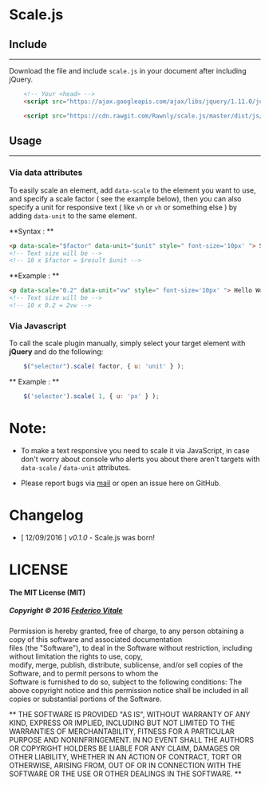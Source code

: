 # Scale.js
## Include
-----
Download the file and include `scale.js` in your document after including jQuery.
```html
	<!-- Your <head> -->
	<script src="https://ajax.googleapis.com/ajax/libs/jquery/1.11.0/jquery.min.js"></script>

	<script src="https://cdn.rawgit.com/Rawnly/scale.js/master/dist/js/scale.js" > </script>
```
## Usage
--------
### Via data attributes
To easily scale an element, add `data-scale` to the element you want to use, and specify a scale factor ( see the example below), then you can also specify a unit for responsive text  ( like `vh` or `vh` or something else ) by adding `data-unit` to the same element.

**Syntax : **
```html
<p data-scale="$factor" data-unit="$unit" style=" font-size='10px' "> Sample </p>
<!-- Text size will be -->
<!-- 10 x $factor = $result $unit -->
```

**Example : **

```html
<p data-scale="0.2" data-unit="vw" style=" font-size='10px' "> Hello World </p>
<!-- Text size will be -->
<!-- 10 x 0.2 = 2vw -->
```

### Via Javascript
To call the scale plugin manually, simply select your target element with **jQuery** and do the following:
```javascript
	$("selector").scale( factor, { u: 'unit' } );
```
** Example : **
```javascript
    $('selector').scale( 1, { u: 'px' } );
```
# Note:

* To make a text responsive you need to scale it via JavaScript, in case don't worry about console who alerts you about there aren't targets with `data-scale` / `data-unit` attributes.

* Please report bugs via [mail](mailto:rawnlydev@gmail.com) or open an issue here on GitHub.

# Changelog
* [ 12/09/2016 ] *v0.1.0* - Scale.js was born!

# LICENSE
#### The MIT License (MIT)
##### Copyright © 2016 <a href="http://github.com/Rawnly/"> Federico Vitale </a>
Permission is hereby granted, free of charge, to any person obtaining a copy of this software and associated documentation <br>
files (the "Software"), to deal in the Software without restriction, including without limitation the rights to use, copy, <br>
modify, merge, publish, distribute, sublicense, and/or sell copies of the Software, and to permit persons to whom the <br>
Software is furnished to do so, subject to the following conditions:
The above copyright notice and this permission notice shall be included in all copies or substantial portions of the
Software.<br>

**
THE SOFTWARE IS PROVIDED "AS IS", WITHOUT WARRANTY OF ANY KIND, EXPRESS OR IMPLIED, INCLUDING BUT NOT LIMITED TO THE
WARRANTIES OF MERCHANTABILITY, FITNESS FOR A PARTICULAR PURPOSE AND NONINFRINGEMENT. IN NO EVENT SHALL THE AUTHORS OR
COPYRIGHT HOLDERS BE LIABLE FOR ANY CLAIM, DAMAGES OR OTHER LIABILITY, WHETHER IN AN ACTION OF CONTRACT, TORT OR OTHERWISE,
ARISING FROM, OUT OF OR IN CONNECTION WITH THE SOFTWARE OR THE USE OR OTHER DEALINGS IN THE SOFTWARE.
**
